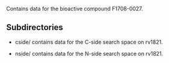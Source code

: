 Contains data for the bioactive compound F1708-0027.

## Subdirectories

- cside/ contains data for the C-side search space on rv1821.

- nside/ contains data for the N-side search space on rv1821.

